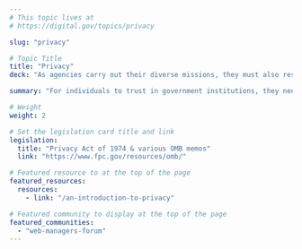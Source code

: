```yaml
---
# This topic lives at
# https://digital.gov/topics/privacy

slug: "privacy"

# Topic Title
title: "Privacy"
deck: "As agencies carry out their diverse missions, they must also respect and protect personally identifiable information (PII)."

summary: "For individuals to trust in government institutions, they need to know that their personal information is secure, and will be used only for legitimate purposes. By following federal rules and regulations regarding the collection, use, and disclosure of personal information, agencies can mitigate risks to the public."

# Weight
weight: 2

# Set the legislation card title and link
legislation:
  title: "Privacy Act of 1974 & various OMB memos"
  link: "https://www.fpc.gov/resources/omb/"

# Featured resource to at the top of the page
featured_resources:
  resources:
    - link: "/an-introduction-to-privacy"

# Featured community to display at the top of the page
featured_communities:
  - "web-managers-forum"
---
```

